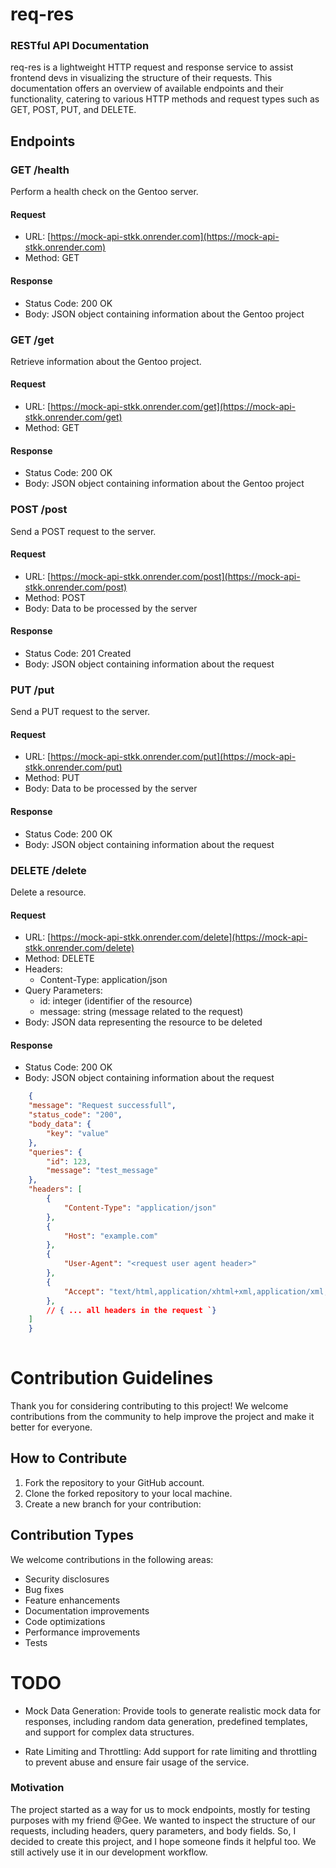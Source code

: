 # req-res

### RESTful API Documentation

req-res is a lightweight HTTP request and response service to assist frontend devs in visualizing the structure of their requests. This documentation offers an overview of available endpoints and their functionality, catering to various HTTP methods and request types such as GET, POST, PUT, and DELETE.

## Endpoints

### GET /health

Perform a health check on the Gentoo server.

#### Request

- URL: [https://mock-api-stkk.onrender.com](https://mock-api-stkk.onrender.com)
- Method: GET

#### Response

- Status Code: 200 OK
- Body: JSON object containing information about the Gentoo project

### GET /get

Retrieve information about the Gentoo project.

#### Request

- URL: [https://mock-api-stkk.onrender.com/get](https://mock-api-stkk.onrender.com/get)
- Method: GET

#### Response

- Status Code: 200 OK
- Body: JSON object containing information about the Gentoo project

### POST /post

Send a POST request to the server.

#### Request

- URL: [https://mock-api-stkk.onrender.com/post](https://mock-api-stkk.onrender.com/post)
- Method: POST
- Body: Data to be processed by the server

#### Response

- Status Code: 201 Created
- Body: JSON object containing information about the request

### PUT /put

Send a PUT request to the server.

#### Request

- URL: [https://mock-api-stkk.onrender.com/put](https://mock-api-stkk.onrender.com/put)
- Method: PUT
- Body: Data to be processed by the server

#### Response

- Status Code: 200 OK
- Body: JSON object containing information about the request

### DELETE /delete

Delete a resource.

#### Request

- URL: [https://mock-api-stkk.onrender.com/delete](https://mock-api-stkk.onrender.com/delete)
- Method: DELETE
- Headers:
  - Content-Type: application/json
- Query Parameters:
  - id: integer (identifier of the resource)
  - message: string (message related to the request)
- Body: JSON data representing the resource to be deleted

#### Response

- Status Code: 200 OK
- Body: JSON object containing information about the request

```json
    {
    "message": "Request successfull",
    "status_code": "200",
    "body_data": {
        "key": "value"
    },
    "queries": {
        "id": 123,
        "message": "test_message"
    },
    "headers": [
        {
            "Content-Type": "application/json"
        },
        {
            "Host": "example.com"
        },
        {
            "User-Agent": "<request user agent header>"
        },
        {
            "Accept": "text/html,application/xhtml+xml,application/xml;q=0.9,image/avif,image/webp,image/apng,*/*;q=0.8,application/signed-exchange;v=b3;q=0.9"
        },
        // { ... all headers in the request `}
    ]
    }
    
```


# Contribution Guidelines

Thank you for considering contributing to this project! We welcome contributions from the community to help improve the project and make it better for everyone.

## How to Contribute

1. Fork the repository to your GitHub account.
2. Clone the forked repository to your local machine.
3. Create a new branch for your contribution:


## Contribution Types

We welcome contributions in the following areas:
- Security disclosures
- Bug fixes
- Feature enhancements
- Documentation improvements
- Code optimizations
- Performance improvements
- Tests

# TODO

- Mock Data Generation: Provide tools to generate realistic mock data for responses, including random data generation, predefined templates, and support for complex data structures.

- Rate Limiting and Throttling: Add support for rate limiting and throttling to prevent abuse and ensure fair usage of the service.

### Motivation

The project started as a way for us to mock endpoints, mostly for testing purposes with my friend @Gee. We wanted to inspect the structure of our requests, including headers, query parameters, and body fields. So, I decided to create this project, and I hope someone finds it helpful too. We still actively use it in our development workflow.






